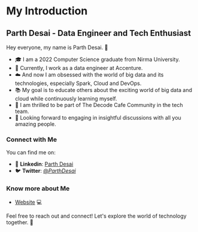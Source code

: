 # My Introduction
## Parth Desai - Data Engineer and Tech Enthusiast

Hey everyone, my name is Parth Desai. 👋

- 🎓 I am a 2022 Computer Science graduate from Nirma University.
- 💼 Currently, I work as a data engineer at Accenture.
- ☁️ And now I am obsessed with the world of big data and its technologies, especially Spark, Cloud and DevOps.
- 📚 My goal is to educate others about the exciting world of big data and cloud while continuously learning myself.
- 🌟 I am thrilled to be part of The Decode Cafe Community in the tech team.
- 💬 Looking forward to engaging in insightful discussions with all you amazing people.

### Connect with Me

You can find me on:
- 👥 **Linkedin**: [Parth Desai](https://www.linkedin.com/in/desaiparth2000)
- 🐦 **Twitter**: [@_ParthDesai_](https://twitter.com/_ParthDesai_)

### Know more about Me
- [Website](https://desaiparth.notion.site/desaiparth/P-A-R-T-H-D-E-S-A-I-6a7482469889416a9c343fc834e581c3) 💻

Feel free to reach out and connect! Let's explore the world of technology together. 🚀
